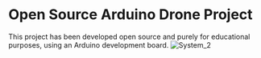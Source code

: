 # Open Source Arduino Drone Project
This project has been developed open source and purely for educational purposes, using an Arduino development board.
![System_2](https://user-images.githubusercontent.com/77747435/184493230-510426ca-4dee-4855-b7f1-1f5ad288613f.jpeg)
